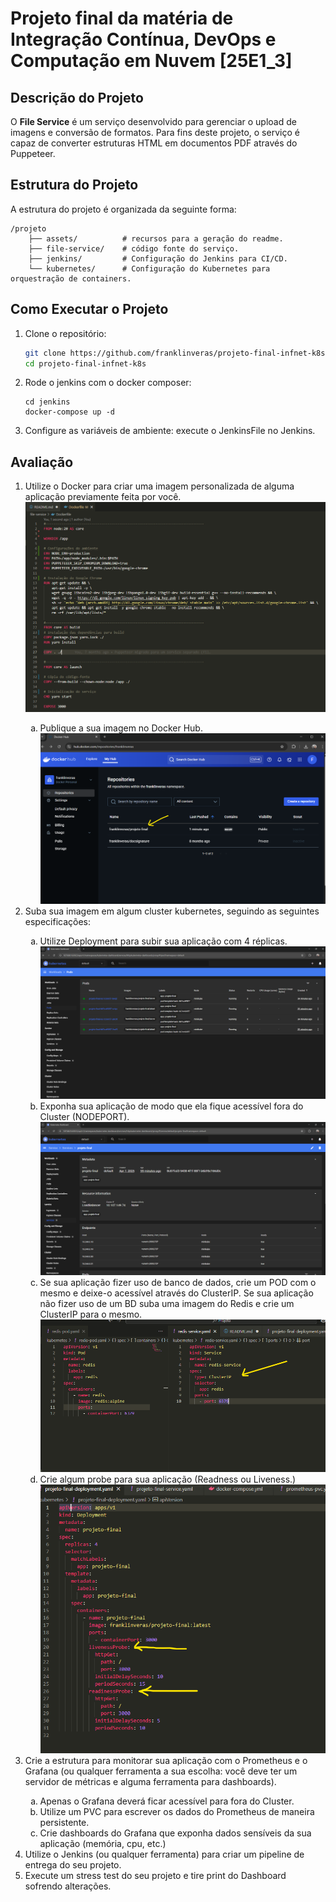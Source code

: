 # Projeto final da matéria de Integração Contínua, DevOps e Computação em Nuvem [25E1_3]

## Descrição do Projeto

O **File Service** é um serviço desenvolvido para gerenciar o upload de imagens e conversão de formatos. Para fins deste projeto, o serviço é capaz de converter estruturas HTML em documentos PDF através do Puppeteer.

## Estrutura do Projeto

A estrutura do projeto é organizada da seguinte forma:

```
/projeto
	├── assets/          # recursos para a geração do readme.
	├── file-service/    # código fonte do serviço.
	├── jenkins/         # Configuração do Jenkins para CI/CD.
	└── kubernetes/      # Configuração do Kubernetes para orquestração de containers.
```

## Como Executar o Projeto

1. Clone o repositório:
	 ```bash
	 git clone https://github.com/franklinveras/projeto-final-infnet-k8s.git
	 cd projeto-final-infnet-k8s
	 ```

2. Rode o jenkins com o docker composer:
	 ```
	 cd jenkins
	 docker-compose up -d
	 ```

3. Configure as variáveis de ambiente:
	execute o JenkinsFile no Jenkins.

## Avaliação

<ol>
	<li>Utilize o Docker para criar uma imagem personalizada de alguma aplicação previamente feita por você.<br/><img src="./assets/img/1.png"></li>
	<ol style="list-style-type: lower-alpha;">
		<li>Publique a sua imagem no Docker Hub.<br/><img src="./assets/img/1a.png"></li>
	</ol>
	<li>Suba sua imagem em algum cluster kubernetes, seguindo as seguintes especificações:</li>
	<ol style="list-style-type: lower-alpha;">
		<li>Utilize Deployment para subir sua aplicação com 4 réplicas.<br/><img src="./assets/img/2a.png"></li>
		<li>Exponha sua aplicação de modo que ela fique acessível fora do Cluster (NODEPORT).<br/><img src="./assets/img/2b.png"></li>
		<li>Se sua aplicação fizer uso de banco de dados, crie um POD com o mesmo e deixe-o acessível através do ClusterIP. Se sua aplicação não fizer uso de um BD suba uma imagem do Redis e crie um ClusterIP para o mesmo.<br/><img src="./assets/img/2c.png"></li>
		<li>Crie algum probe para sua aplicação (Readness ou Liveness.)<br/><img src="./assets/img/2d.png"></li>
	</ol>
	<li>Crie a estrutura para monitorar sua aplicação com o Prometheus e o Grafana (ou qualquer ferramenta a sua escolha: você deve ter um servidor de métricas e alguma ferramenta para dashboards).</li>
	<ol style="list-style-type: lower-alpha;">
		<li>Apenas o Grafana deverá ficar acessível para fora do Cluster.</li>
		<li>Utilize um PVC para escrever os dados do Prometheus de maneira persistente.</li>
		<li>Crie dashboards do Grafana que exponha dados sensíveis da sua aplicação (memória, cpu, etc.)</li>
	</ol>
	<li>Utilize o Jenkins (ou qualquer ferramenta) para criar um pipeline de entrega do seu projeto.</li>
	<li>Execute um stress test do seu projeto e tire print do Dashboard sofrendo alterações.</li>
</ol>
